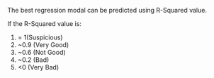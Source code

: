The best regression modal can be predicted using R-Squared value.

If the R-Squared value is:
 1. = 1(Suspicious)
 2. ~0.9 (Very Good)
 3. ~0.6 (Not Good)
 4. ~0.2 (Bad)
 5. <0  (Very Bad)